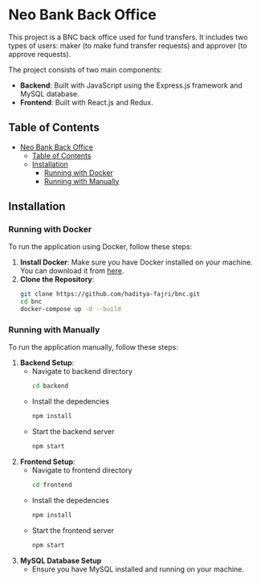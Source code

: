 # Neo Bank Back Office

This project is a BNC back office used for fund transfers. It includes two types of users: maker (to make fund transfer requests) and approver (to approve requests).

The project consists of two main components:

- **Backend**: Built with JavaScript using the Express.js framework and MySQL database.
- **Frontend**: Built with React.js and Redux.

## Table of Contents

- [Neo Bank Back Office](#neo-bank-back-office)
  - [Table of Contents](#table-of-contents)
  - [Installation](#installation)
    - [Running with Docker](#running-with-docker)
    - [Running with Manually](#running-with-manually)

## Installation

### Running with Docker

To run the application using Docker, follow these steps:

1. **Install Docker**: Make sure you have Docker installed on your machine. You can download it from [here](https://www.docker.com/get-started).
2. **Clone the Repository**:
   ```bash
   git clone https://github.com/haditya-fajri/bnc.git
   cd bnc
   docker-compose up -d --build
   ```

### Running with Manually

To run the application manually, follow these steps:

1. **Backend Setup**:
   - Navigate to backend directory
     ```bash
     cd backend
     ```
   - Install the depedencies
     ```bash
     npm install
     ```
   - Start the backend server
     ```bash
     npm start
     ```
2. **Frontend Setup**:
   - Navigate to frontend directory
     ```bash
     cd frontend
     ```
   - Install the depedencies
     ```bash
     npm install
     ```
   - Start the frontend server
     ```bash
     npm start
     ```
3. **MySQL Database Setup**
   - Ensure you have MySQL installed and running on your machine.
